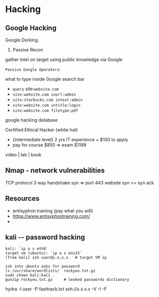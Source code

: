 
# Hacking 

## Google Hacking

Google Dorking. 

1. Passive Recon 

gather intel on target using public knowledge via Google

`Passive Google Operators`:

what to type inside Google search bar

- `query` site:`website.com`
- `site:website.com inurl:admin`
- `site:starbucks.com intext:admin`
- `site:website.com intitle:login`
- `site:website.com filetype:pdf`


google hacking database


Certified Ethical Hacker (white hat)

- {intermediate level} 2 yrs IT experience + $100 to apply
- pay for course $850 => exam $1199

video | lab | book 


## Nmap - network vulnerabilities

TCP protocol 
3 way handshake
syn => port 443  website
syn <= syn ack 



## Resources

- antisyphon training  (pay what you will)
- https://www.antisyphontraining.com/
- 


## kali -- password hacking

```
kali: `ip a s eth0`
target vm (ubuntu): `ip a s ens33`    
[from kali] ssh user@x.x.x.x   # target VM ip

```


```
ssh into ubuntu asks for password
ls /usr/share/wordlists/  rockyou.txt.gz
sudo chown kali:kali .
gunzip rockyou.txt.gz     # leaked passwords dictionary
```



hydra -l user -P fasttrack.txt ssh://x.x.x.x -V -I -F




